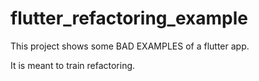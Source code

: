 # flutter_refactoring_example

This project shows some BAD EXAMPLES of a flutter app.

It is meant to train refactoring.

